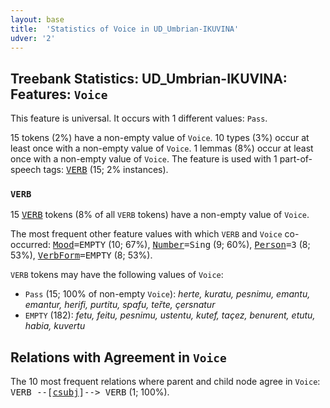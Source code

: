 ```yaml
---
layout: base
title:  'Statistics of Voice in UD_Umbrian-IKUVINA'
udver: '2'
---
```


## Treebank Statistics: UD_Umbrian-IKUVINA: Features: `Voice`

This feature is universal.
It occurs with 1 different values: `Pass`.

15 tokens (2%) have a non-empty value of `Voice`.
10 types (3%) occur at least once with a non-empty value of `Voice`.
1 lemmas (8%) occur at least once with a non-empty value of `Voice`.
The feature is used with 1 part-of-speech tags: <tt><a href="xum_ikuvina-pos-VERB.html">VERB</a></tt> (15; 2% instances).

### `VERB`

15 <tt><a href="xum_ikuvina-pos-VERB.html">VERB</a></tt> tokens (8% of all `VERB` tokens) have a non-empty value of `Voice`.

The most frequent other feature values with which `VERB` and `Voice` co-occurred: <tt><a href="xum_ikuvina-feat-Mood.html">Mood</a></tt><tt>=EMPTY</tt> (10; 67%), <tt><a href="xum_ikuvina-feat-Number.html">Number</a></tt><tt>=Sing</tt> (9; 60%), <tt><a href="xum_ikuvina-feat-Person.html">Person</a></tt><tt>=3</tt> (8; 53%), <tt><a href="xum_ikuvina-feat-VerbForm.html">VerbForm</a></tt><tt>=EMPTY</tt> (8; 53%).

`VERB` tokens may have the following values of `Voice`:

* `Pass` (15; 100% of non-empty `Voice`): <em>herte, kuratu, pesnimu, emantu, emantur, herifi, purtitu, spafu, teřte, çersnatur</em>
* `EMPTY` (182): <em>fetu, feitu, pesnimu, ustentu, kutef, taçez, benurent, etutu, habia, kuvertu</em>

## Relations with Agreement in `Voice`

The 10 most frequent relations where parent and child node agree in `Voice`:
<tt>VERB --[<tt><a href="xum_ikuvina-dep-csubj.html">csubj</a></tt>]--> VERB</tt> (1; 100%).

